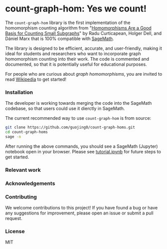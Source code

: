# count-graph-hom: Yes we count!

The `count-graph-hom` library is the first implementation of the homomorphism counting algorithm from "[Homomorphisms Are a Good Basis for Counting Small Subgraphs](https://arxiv.org/abs/1705.01595)" by Radu Curticapean, Holger Dell, and Dániel Marx that is 100% compatible with [SageMath](https://www.sagemath.org/).

The library is designed to be efficient, accurate, and user-friendly, making it ideal for students and researchers who want to incorporate graph homomorphism counting into their work. The code is commented and documented, so that it is potentially useful for educational purposes.

For people who are curious about *graph homomorphisms*, you are invited to read [Wikipedia](https://en.wikipedia.org/wiki/Graph_homomorphism) to get started!

### Installation

The developer is working towards merging the code into the SageMath codebase, so that users could use it dierctly in SageMath.

The current recommended way to use `count-graph-hom` is from source:

```sh
git clone https://github.com/guojing0/count-graph-homs.git
cd count-graph-homs
sage -n
```

After running the above commands, you should see a SageMath (Jupyter) notebook open in your browser. Please see [tutorial.ipynb](/tutorial.ipynb) for future steps to get started.

### Relevant work



### Acknowledgements



### Contributing

We welcome contributions to this project! If you have found a bug or have any suggestions for improvement, please open an issue or submit a pull request.

### License

MIT
